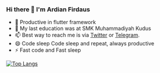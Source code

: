 ### Hi there 👋 I'm Ardian Firdaus

- 🔭 Productive in flutter framework
- 🌱 My last education was at SMK Muhammadiyah Kudus
- 📫 Best way to reach me is via [Twitter](https://twitter.com/ardigone) or [Telegram](https://t.me/ardigone).
- 😄 Code sleep Code sleep and repeat, always productive
- ⚡ Fast code and Fast sleep



[![Top Langs](https://github-readme-stats.vercel.app/api/top-langs/?username=ardigone&layout=compact)](https://github.com/ardigone)

<!--
**ardigone/ardigone** is a ✨ _special_ ✨ repository because its `README.md` (this file) appears on your GitHub profile.
[![Anurag's GitHub stats](https://github-readme-stats.vercel.app/api?username=ardigone)](https://github.com/anuraghazra/github-readme-stats&&hide=contribs,prs)))
Here are some ideas to get you started:

-->
